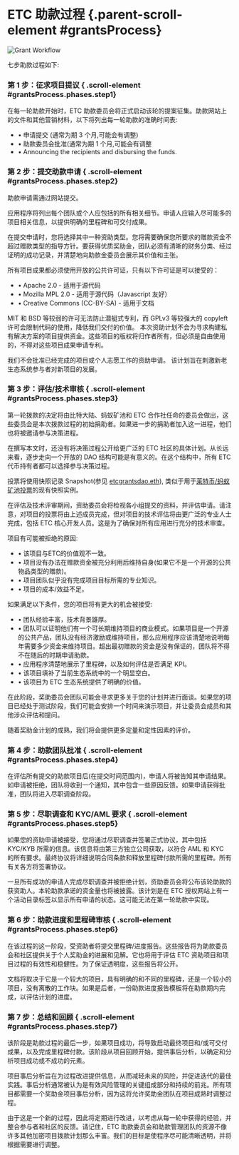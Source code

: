 # ETC 助款过程 {.parent-scroll-element #grantsProcess}

![Grant Workflow](grants-workflow-cn.jpg)

七步助款过程如下:

### 第 1 步：征求项目提议 { .scroll-element #grantsProcess.phases.step1}

在每一轮助款开始时，ETC 助款委员会将正式启动该轮的提案征集。助款网站上的文件和其他营销材料，以下将列出每一轮助款的准确时间表:

- • 申请提交 (通常为期 3 个月,可能会有调整)
- • 助款委员会批准(通常为期 1 个月,可能会有调整
- • Announcing the recipients and disbursing the funds.

### 第 2 步：提交助款申请 { .scroll-element #grantsProcess.phases.step2}

助款申请需通过网站提交。

应用程序将列出每个团队或个人应包括的所有相关细节。申请人应输入尽可能多的项目相关信息，以提供明确的里程碑和可交付成果。

在提交申请时，您将选择其中一种资助类型。您将需要确保您所要求的赠款资金不超过赠款类型的指导方针。要获得优质奖助金，团队必须有清晰的财务分类、经过证明的成功记录，并清楚地向助款金委员会展示其价值和主张。

所有项目成果都必须使用开放的公共许可证，只有以下许可证是可以接受的：

- • Apache 2.0 - 适用于源代码
- • Mozilla MPL 2.0 - 适用于源代码（Javascript 友好）
- • Creative Commons (CC-BY-SA) - 适用于文档

MIT 和 BSD 等较弱的许可无法防止潜艇式专利，而 GPLv3 等较强大的 copyleft 许可会限制代码的使用，降低我们交付的价值。 本次资助计划不会为寻求构建私有解决方案的项目提供资金。这些项目的版权将归作者所有，但必须是自由使用的，不得对这些项目成果申请专利。

我们不会批准已经完成的项目或个人志愿工作的资助申请。 该计划旨在刺激新老生态系统参与者对新项目的发展。


### 第 3 步：评估/技术审核 { .scroll-element #grantsProcess.phases.step3}

第一轮拨款的决定将由比特大陆、蚂蚁矿池和 ETC 合作社任命的委员会做出，这些委员会是本次拨款过程的初始捐助者。如果进一步的捐助者加入这一进程，他们也将被邀请参与决策进程。

在撰写本文时，还没有将决策过程公开给更广泛的 ETC 社区的具体计划。从长远来看，逐步走向一个开放的 DAO 结构可能是有意义的。在这个结构中，所有 ETC 代币持有者都可以选择参与决策过程。

投票将使用快照记录 Snapshot(参见 [etcgrantsdao.eth](https://snapshot.org/#/etcgrantsdao.eth)), 类似于用于[莱特币/蚂蚁矿池投票](https://snapshot.org/#/litecoin-antpool-dao.eth)的现有快照实例。

在评估及技术评审期间，资助委员会将检视各小组提交的资料，并评估申请。请注意，对项目的投票将由上述成员完成，但对项目的技术评估将由更广泛的专业人士完成，包括 ETC 核心开发人员。这是为了确保对所有应用进行充分的技术审查。

项目有可能被拒绝的原因:

- • 该项目与ETC的价值观不一致。
- • 项目没有办法在赠款资金被充分利用后维持自身(如果它不是一个开源的公共物品类型的赠款)。
- • 项目团队似乎没有完成项目目标所需的专业知识。
- • 项目的成本/效益不足。

如果满足以下条件，您的项目将有更大的机会被接受:

- • 团队经验丰富，技术背景雄厚。
- • 团队可以证明他们有一个可长期维持项目的商业模式。如果项目是一个开源的公共产品，团队没有经济激励或维持项目，那么应用程序应该清楚地说明每年需要多少资金来维持项目。超出最初赠款的资金是没有保证的，团队将不得不在随后的时期申请助款。
- • 应用程序清楚地展示了里程碑，以及如何评估是否满足 KPI。
- • 该项目填补了当前生态系统中的一个明显空白。
- • 该项目为 ETC 生态系统提供了明确的价值。

在此阶段，奖助委员会团队可能会寻求更多关于您的计划并进行面谈。如果您的项目已经处于测试阶段，我们可能会安排一个时间来演示项目，并让委员会成员和其他涉众评估和提问。

随着奖助金计划的成熟，我们将会提供更多定量和定性因素的评价。

### 第 4 步：助款团队批准 { .scroll-element #grantsProcess.phases.step4}

在评估所有提交的助款项目后(在提交时间范围内)，申请人将被告知其申请结果。如申请被拒绝，团队将收到一个通知，其中包含一些原因反馈。如果申请获得批准，团队将进入尽职调查阶段。

### 第 5 步：尽职调查和 KYC/AML 要求 { .scroll-element #grantsProcess.phases.step5}

如果您的资助申请被接受，您将通过尽职调查并签署正式协议，其中包括 KYC/KYB 所需的信息。该信息将由第三方独立公司获取，以符合 AML 和 KYC 的所有要求。最终协议将详细说明合同条款和释放里程碑付款所需的里程碑。所有有关各方将签署协议。

一旦所有成功的申请人完成尽职调查并被拒绝计划，资助委员会将公布该轮助款的获资助人。本轮助款承诺的资金量也将被披露。该计划是在 ETC 授权网站上有一个活动目录标签以显示所有申请的状态。这可能无法在第一轮助款中实现。

### 第 6 步：助款进度和里程碑审核 { .scroll-element #grantsProcess.phases.step6}

在该过程的这一阶段，受资助者将提交里程碑/进度报告。这些报告将为助款委员会和社区提供关于个人奖助金的进展和见解。它也将用于评估 ETC 资助项目和项目过程的有效性和稳健性。为了保证透明度，这些报告将公开。

文档将取决于它是一个较大的项目，具有明确的和不同的里程碑，还是一个较小的项目，没有离散的工作块。如果是后者，一份助款进度报告模板将在助款期内完成，以评估计划的进度。

### 第 7 步：总结和回顾 { .scroll-element #grantsProcess.phases.step7}

该阶段是助款过程的最后一步，如果项目成功，将导致启动最终项目和/或可交付成果，以及完成里程碑付款。该阶段从项目回顾开始，提供事后分析，以确定和分析项目成功或不成功的元素。

项目事后分析旨在为过程改进提供信息，从而减轻未来的风险，并促进迭代的最佳实践。事后分析通常被认为是有效风险管理的关键组成部分和持续的前兆。所有项目都需要一个奖助金项目事后分析，因为这将允许奖助金团队在项目成熟时调整过程。

由于这是一个新的过程，因此将定期进行改进，以考虑从每一轮中获得的经验，并整合参与者和社区的反馈。请记住，ETC 助款委员会和助款管理团队的资源不像许多其他加密项目拨款计划那么丰富。我们的目标是使程序尽可能清晰透明，并将根据需要进行调整。
